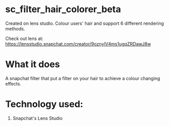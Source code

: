 # sc_filter_hair_colorer_beta
Created on lens studio. Colour users' hair and support 6 different rendering methods.

Check out lens at:
https://lensstudio.snapchat.com/creator/9oznylV4ms1ugqZRDawJ8w

# What it does
A snapchat filter that put a filter on your hair to achieve a colour changing effects.

# Technology used:
1. Snapchat's Lens Studio
